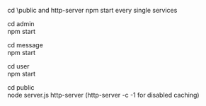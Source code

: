 cd \public and http-server
npm start  every single services

cd admin\
npm start

cd message\
npm start

cd user\
npm start

cd public\
node server.js
http-server 
(http-server -c -1 for disabled caching)